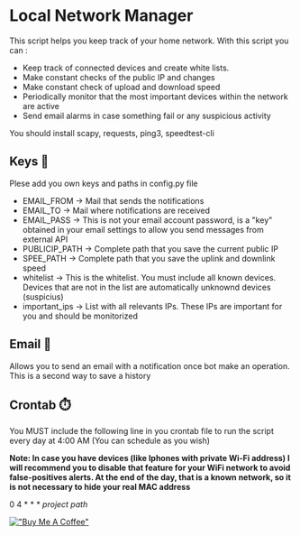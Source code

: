 # Local Network Manager
This script helps you keep track of your home network. 
With this script you can :
- Keep track of connected devices and create white lists.
- Make constant checks of the public IP and changes
- Make constant check of upload and download speed
- Periodically monitor that the most important devices within the network are active
- Send email alarms in case something fail or any suspicious activity

You should install scapy, requests, ping3, speedtest-cli


## Keys :key:
Plese add you own keys and paths in config.py file
- EMAIL_FROM -> Mail that sends the notifications
- EMAIL_TO -> Mail where notifications are received
- EMAIL_PASS -> This is not your email account password, is a "key" obtained in your email settings to allow you send messages from external API
- PUBLICIP_PATH -> Complete path that you save the current public IP
- SPEE_PATH -> Complete path that you save the uplink and downlink speed
- whitelist -> This is the whitelist. You must include all known devices. Devices that are not in the list are automatically unknownd devices (suspicius)
- important_ips -> List with all relevants IPs. These IPs are important for you and should be monitorized


## Email :email:
Allows you to send an email with a notification once bot make an operation. This is a second way to save a history

## Crontab :stopwatch:
You MUST include the following line in you crontab file to run the script every day at 4:00 AM (You can schedule as you wish)

**Note: In case you have devices (like Iphones with private Wi-Fi address) I will recommend you to disable that feature for your WiFi network to avoid false-positives alerts. At the end of the day, that is a known network, so it is not necessary to hide your real MAC address**

0 4 * * * *project path*

[!["Buy Me A Coffee"](https://www.buymeacoffee.com/assets/img/custom_images/orange_img.png)](https://www.buymeacoffee.com/amuracciole)